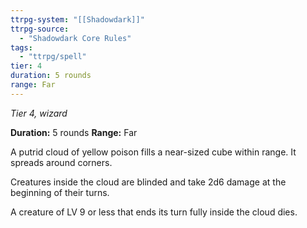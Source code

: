 ```yaml
---
ttrpg-system: "[[Shadowdark]]"
ttrpg-source: 
  - "Shadowdark Core Rules"
tags:
  - "ttrpg/spell"
tier: 4
duration: 5 rounds
range: Far
---
```

*Tier 4, wizard*

**Duration:** 5 rounds
**Range:** Far

A putrid cloud of yellow poison fills a near-sized cube within range. It spreads around corners.

Creatures inside the cloud are blinded and take 2d6 damage at the beginning of their turns.

A creature of LV 9 or less that ends its turn fully inside the cloud dies.

